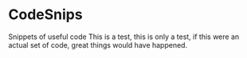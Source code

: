 # CodeSnips
Snippets of useful code
This is a test, this is only a test, if this were an actual set of code, great things would have happened.
